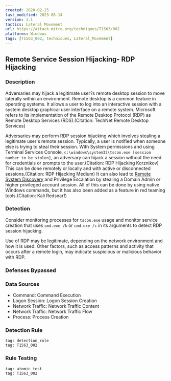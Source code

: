 ```yaml
---
created: 2020-02-25
last_modified: 2023-08-14
version: 1.1
tactics: Lateral Movement
url: https://attack.mitre.org/techniques/T1563/002
platforms: Windows
tags: [T1563_002, techniques, Lateral_Movement]
---
```


## Remote Service Session Hijacking- RDP Hijacking

### Description

Adversaries may hijack a legitimate user?s remote desktop session to move laterally within an environment. Remote desktop is a common feature in operating systems. It allows a user to log into an interactive session with a system desktop graphical user interface on a remote system. Microsoft refers to its implementation of the Remote Desktop Protocol (RDP) as Remote Desktop Services (RDS).(Citation: TechNet Remote Desktop Services)

Adversaries may perform RDP session hijacking which involves stealing a legitimate user's remote session. Typically, a user is notified when someone else is trying to steal their session. With System permissions and using Terminal Services Console, `c:\windows\system32\tscon.exe [session number to be stolen]`, an adversary can hijack a session without the need for credentials or prompts to the user.(Citation: RDP Hijacking Korznikov) This can be done remotely or locally and with active or disconnected sessions.(Citation: RDP Hijacking Medium) It can also lead to [Remote System Discovery](https://attack.mitre.org/techniques/T1018) and Privilege Escalation by stealing a Domain Admin or higher privileged account session. All of this can be done by using native Windows commands, but it has also been added as a feature in red teaming tools.(Citation: Kali Redsnarf)

### Detection

Consider monitoring processes for `tscon.exe` usage and monitor service creation that uses `cmd.exe /k` or `cmd.exe /c` in its arguments to detect RDP session hijacking.

Use of RDP may be legitimate, depending on the network environment and how it is used. Other factors, such as access patterns and activity that occurs after a remote login, may indicate suspicious or malicious behavior with RDP.

### Defenses Bypassed



### Data Sources

  - Command: Command Execution
  -  Logon Session: Logon Session Creation
  -  Network Traffic: Network Traffic Content
  -  Network Traffic: Network Traffic Flow
  -  Process: Process Creation
### Detection Rule

```query
tag: detection_rule
tag: T1563_002
```

### Rule Testing

```query
tag: atomic_test
tag: T1563_002
```
